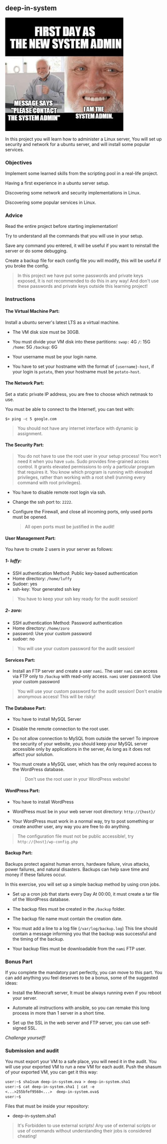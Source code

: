 ## deep-in-system

![sysadmin](pictures/sysadmin.jpeg)

In this project you will learn how to administer a Linux server, You will set up security and network for a ubuntu server, and will install some popular services.

### Objectives

Implement some learned skills from the scripting pool in a real-life project.

Having a first experience in a ubuntu server setup.

Discovering some network and security implementations in Linux.

Discovering some popular services in Linux.

### Advice

Read the entire project before starting implementation!

Try to understand all the commands that you will use in your setup.

Save any command you entered, it will be useful if you want to reinstall the server or do some debugging.

Create a backup file for each config file you will modify, this will be useful if you broke the config.

> In this project we have put some passwords and private keys exposed, It is not recommended to do this in any way!
> And don't use these passwords and private keys outside this learning project!

### Instructions

#### The Virtual Machine Part:

Install a ubuntu server's latest LTS as a virtual machine.

- The VM disk size must be 30GB.

- You must divide your VM disk into these partitions:
`swap:` 4G
`/`: 15G
`/home`: 5G
`/backup`: 6G

- Your username must be your login name.

- You have to set your hostname with the format of `{username}-host`, if your login is `potato`, then your hostname must be `potato-host`.

#### The Network Part:

Set a static private IP address, you are free to choose which netmask to use.

You must be able to connect to the Internet!, you can test with:

```console
$> ping -c 5 google.com
```

> You should not have any internet interface with dynamic ip assignment.

#### The Security Part:

> You do not have to use the root user in your setup process!
> You won't need it when you have `sudo`.
> Sudo provides fine-grained access control. It grants elevated permissions to only a particular program that requires it. You know which program is running with elevated privileges, rather than working with a root shell (running every command with root privileges).

- You have to disable remote root login via ssh.

- Change the ssh port to: `2222`.

- Configure the Firewall, and close all incoming ports, only used ports must be opened.
  > All open ports must be justified in the audit!

#### User Management Part:

You have to create 2 users in your server as follows:

##### 1- _luffy_:

- SSH authentication Method: Public key-based authentication
- Home directory: `/home/luffy`
- Sudoer: yes
- ssh-key: Your generated ssh key

> You have to keep your ssh key ready for the audit session!

##### 2- _zoro_:

- SSH authentication Method: Password authentication
- Home directory: `/home/zoro`
- password: Use your custom password
- sudoer: no

> You will use your custom password for the audit session!
#### Services Part:

- Install an FTP server and create a user `nami`.
  The user `nami` can access via FTP only to `/backup` with read-only access.
  `nami` user password: Use your custom password

> You will use your custom password for the audit session!
> Don't enable anonymous access!
> This will be risky!

#### The Database Part:

- You have to install MySQL Server

- Disable the remote connection to the root user.

- Do not allow connection to MySQL from outside the server!
  To improve the security of your website, you should keep your MySQL server accessible only by applications in the server, As long as it does not affect your solution.

- You must create a MySQL user, which has the only required access to the WordPress database.
  > Don't use the root user in your WordPress website!

#### WordPress Part:

- You have to install WordPress

- WordPress must be in your web server root directory: `http://{host}/`

- Your WordPress must work in a normal way, try to post something or create another user, any way you are free to do anything.

> The configuration file must not be public accessible!, try `http://{host}/wp-config.php`

#### Backup Part:

Backups protect against human errors, hardware failure, virus attacks, power failures, and natural disasters. Backups can help save time and money if these failures occur.

In this exercise, you will set up a simple backup method by using cron jobs.

- Set up a cron job that starts every Day At 00:00, it must create a tar file of the WordPress database.

- The backup files must be created in the `/backup` folder.

- The backup file name must contain the creation date.

- You must add a line to a log file (`/var/log/backup.log`) This line should contain a message informing you that the backup was successful and the timing of the backup.

- Your backup files must be downloadable from the `nami` FTP user.

### Bonus Part

If you complete the mandatory part perfectly, you can move to this part.
You can add anything you feel deserves to be a bonus, some of the suggested ideas:

- Install the Minecraft server, It must be always running even if you reboot your server.

- Automate all instructions with ansible, so you can remake this long process in more than 1 server in a short time.

- Set up the SSL in the web server and FTP server, you can use self-signed SSL.

_Challenge yourself!_

### Submission and audit

You must export your VM to a safe place, you will need it in the audit.
You will use your exported VM to run a new VM for each audit.
Push the shasum of your exported VM, you can get it this way:

```console
user:~$ sha1sum deep-in-system.ova > deep-in-system.sha1
user:~$ cat deep-in-system.sha1 | cat -e
<...>255bfef9560<...>  deep-in-system.ova$
user:~$
```

Files that must be inside your repository:

- deep-in-system.sha1

> It's Forbidden to use external scripts!
> Any use of external scripts or use of commands without understanding their jobs is considered cheating!
